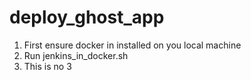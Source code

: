 # deploy_ghost_app

1. First ensure docker in installed on you local machine
2. Run jenkins_in_docker.sh
3. This is no 3

